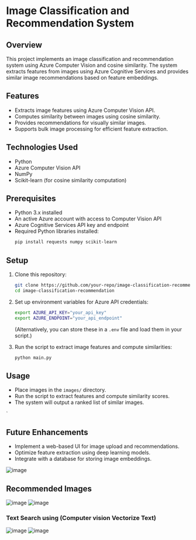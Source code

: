 # Image Classification and Recommendation System

## Overview
This project implements an image classification and recommendation system using Azure Computer Vision and cosine similarity. The system extracts features from images using Azure Cognitive Services and provides similar image recommendations based on feature embeddings.

## Features
- Extracts image features using Azure Computer Vision API.
- Computes similarity between images using cosine similarity.
- Provides recommendations for visually similar images.
- Supports bulk image processing for efficient feature extraction.

## Technologies Used
- Python
- Azure Computer Vision API
- NumPy
- Scikit-learn (for cosine similarity computation)

## Prerequisites
- Python 3.x installed
- An active Azure account with access to Computer Vision API
- Azure Cognitive Services API key and endpoint
- Required Python libraries installed:
  ```sh
  pip install requests numpy scikit-learn
  ```

## Setup
1. Clone this repository:
   ```sh
   git clone https://github.com/your-repo/image-classification-recommendation.git
   cd image-classification-recommendation
   ```

2. Set up environment variables for Azure API credentials:
   ```sh
   export AZURE_API_KEY="your_api_key"
   export AZURE_ENDPOINT="your_api_endpoint"
   ```
   (Alternatively, you can store these in a `.env` file and load them in your script.)

3. Run the script to extract image features and compute similarities:
   ```sh
   python main.py
   ```

## Usage
- Place images in the `images/` directory.
- Run the script to extract features and compute similarity scores.
- The system will output a ranked list of similar images.

`

## Future Enhancements
- Implement a web-based UI for image upload and recommendations.
- Optimize feature extraction using deep learning models.
- Integrate with a database for storing image embeddings.

![image](https://github.com/user-attachments/assets/440fb367-3346-4d2f-9fed-a792f94069ca)
## Recommended Images
![image](https://github.com/user-attachments/assets/50b5790a-580d-49b3-a5c3-9847ebe316e4)
![image](https://github.com/user-attachments/assets/8ad7aaee-45c9-4d2a-ae45-b0ed4ed19fde)


### Text Search using (Computer vision Vectorize Text)
![image](https://github.com/user-attachments/assets/ebf8a7bb-e4b9-4126-a658-0e5e7478072d)
![image](https://github.com/user-attachments/assets/649d6e98-e3f7-4eec-b658-9770798a9c68)







